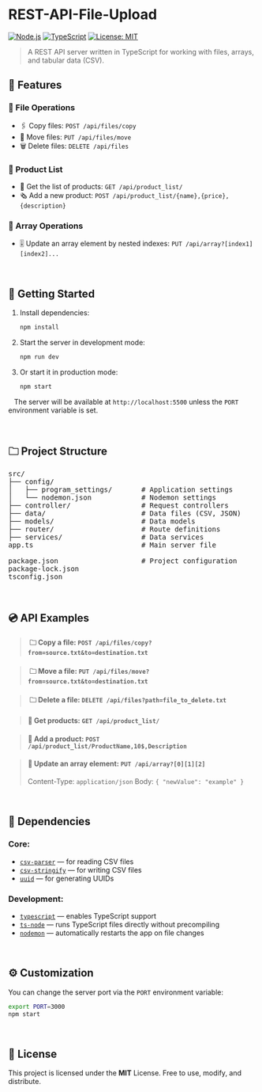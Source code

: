 # REST-API-File-Upload

[![Node.js](https://img.shields.io/badge/Node.js-18.x-gray?style=flat-square&logo=node.js&logoColor=white)](https://nodejs.org/)
[![TypeScript](https://img.shields.io/badge/TypeScript-5.x-gray?style=flat-square&logo=typescript&logoColor=white)](https://www.typescriptlang.org/)
[![License: MIT](https://img.shields.io/badge/License-MIT-gray?style=flat-square)](https://opensource.org/licenses/MIT)

> A REST API server written in TypeScript for working with files, arrays, and tabular data (CSV).

## 🎻 Features

### 🎼 File Operations
- 🖇️ Copy files: `POST /api/files/copy`
- 🛒 Move files: `PUT /api/files/move`
- 🗑️ Delete files: `DELETE /api/files`

### 🎼 Product List
- 🧾 Get the list of products: `GET /api/product_list/`
- 🗞️ Add a new product: `POST /api/product_list/{name},{price},{description}`

### 🎼 Array Operations
- 🎚️ Update an array element by nested indexes: `PUT /api/array?[index1][index2]...`

<br>

## 🪽 Getting Started

1. Install dependencies:

   ```bash
   npm install
   ```

2. Start the server in development mode:

   ```bash
   npm run dev
   ```

3. Or start it in production mode:

   ```bash
   npm start
   ```
   
&nbsp;&nbsp;&nbsp;The server will be available at `http://localhost:5500` unless the `PORT` environment variable is set.

<br>

## 🗀 Project Structure

<pre>
src/
├── config/
│   ├── program_settings/       # Application settings
│   └── nodemon.json            # Nodemon settings
├── controller/                 # Request controllers
├── data/                       # Data files (CSV, JSON)
├── models/                     # Data models
├── router/                     # Route definitions
├── services/                   # Data services
app.ts                          # Main server file

package.json                    # Project configuration
package-lock.json
tsconfig.json
</pre>

<br>

## 💿 API Examples

> #### &nbsp;🗀 Copy a file: ```POST /api/files/copy?from=source.txt&to=destination.txt```

> #### &nbsp;🗀 Move a file: ```PUT /api/files/move?from=source.txt&to=destination.txt```

> #### &nbsp;🗀 Delete a file: ```DELETE /api/files?path=file_to_delete.txt```

> #### 📡 Get products: ```GET /api/product_list/```

> #### 📡 Add a product: ```POST /api/product_list/ProductName,10$,Description```

> ####  📡️ Update an array element: ```PUT /api/array?[0][1][2]```
> Content-Type: `application/json`
> Body: `{ "newValue": "example" }`

<br>

## 🔗 Dependencies

### Core:
- [`csv-parser`](https://www.npmjs.com/package/csv-parser) — for reading CSV files
- [`csv-stringify`](https://www.npmjs.com/package/csv-stringify) — for writing CSV files
- [`uuid`](https://www.npmjs.com/package/uuid) — for generating UUIDs

### Development:
- [`typescript`](https://www.npmjs.com/package/typescript) — enables TypeScript support
- [`ts-node`](https://www.npmjs.com/package/ts-node) — runs TypeScript files directly without precompiling
- [`nodemon`](https://www.npmjs.com/package/nodemon) — automatically restarts the app on file changes

<br>

## ⚙️ Customization

You can change the server port via the `PORT` environment variable:

```bash
export PORT=3000
npm start
```

<br>

## 🧬 License

This project is licensed under the **MIT** License. Free to use, modify, and distribute.
